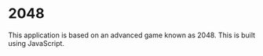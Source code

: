 # 2048

This application is based on an advanced game known as 2048. This is built using JavaScript.